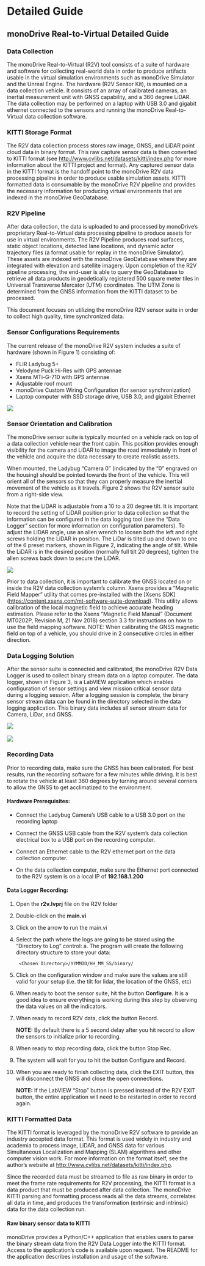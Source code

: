 # Detailed Guide

## monoDrive Real-to-Virtual Detailed Guide

### Data Collection
The monoDrive Real-to-Virtual (R2V) tool consists of a suite of hardware and 
software for collecting real-world data in order to produce artifacts usable in 
the virtual simulation environments such as monoDrive Simulator and the Unreal 
Engine. The hardware (R2V Sensor Kit), is mounted on a data collection vehicle. 
It consists of an array of calibrated cameras, an inertial measurement unit with 
GNSS capability, and a 360 degree LiDAR. The data collection may be performed 
on a laptop with USB 3.0 and gigabit ethernet connected to the sensors and 
running the monoDrive Real-to-Virtual data collection software.

### KITTI Storage Format 
The R2V data collection process stores raw image, GNSS, and LiDAR point cloud 
data in binary format. This raw capture sensor data is then converted to KITTI 
format (see http://www.cvlibs.net/datasets/kitti/index.php for more information 
about the KITTI project and format). Any captured sensor data in the KITTI 
format is the handoff point to the monoDrive R2V data processing pipeline in 
order to produce usable simulation assets. KITTI formatted data is consumable 
by the monoDrive R2V pipeline and provides the necessary information for 
producing virtual environments that are indexed in the monoDrive GeoDatabase. 

### R2V Pipeline
After data collection, the data is uploaded to and processed by monoDrive’s
proprietary Real-to-Virtual data processing pipeline to produce assets for use 
in virtual environments. The R2V Pipeline produces road surfaces, static 
object locations, detected lane locations, and dynamic actor trajectory files 
(a format usable for replay in the monoDrive Simulator).  These assets are 
indexed with the monoDrive GeoDatabase where they are integrated with elevation 
and satellite imagery. Upon completion of the R2V pipeline processing, the 
end-user is able to query the GeoDatabase to retrieve all data products in
geodetically registered 500 square meter tiles in Universal Transverse Mercator 
(UTM) coordinates. The UTM Zone is determined from the GNSS information from 
the KITTI dataset to be processed.

This document focuses on utilizing the monoDrive R2V sensor suite in order to 
collect high quality, time synchronized data. 

### Sensor Configurations Requirements
The current release of the monoDrive R2V system includes a suite of hardware 
(shown in Figure 1) consisting of:

* FLIR Ladybug 5+
* Velodyne Puck Hi-Res with GPS antennae 
* Xsens MTi-G-710 with GPS antennae 
* Adjustable roof mount
* monoDrive Custom Wiring Configuration (for sensor synchronization)
* Laptop computer with SSD storage drive, USB 3.0, and gigabit Ethernet

<div class="img_container">
    <img class='lg_img' src="../imgs/real_to_virtual_hardware_side_view.png"/>
</div>

### Sensor Orientation and Calibration

The monoDrive sensor suite is typically mounted on a vehicle rack on top of a 
data collection vehicle near the front cabin. This position provides enough 
visibility for the camera and LiDAR to image the road immediately in front of 
the vehicle and acquire the data necessary to create realistic assets.

When mounted, the Ladybug “Camera 0” (indicated by the “0” engraved on the 
housing) should be pointed towards the front of the vehicle. This will orient 
all of the sensors so that they can properly measure the inertial movement of 
the vehicle as it travels. Figure 2 shows the R2V sensor suite from a 
right-side view. 

Note that the LiDAR is adjustable from a 10 to a 20 degree tilt. It is 
important to record the setting of LiDAR position prior to data collection so 
that the information can be configured in the data logging tool (see the 
“Data Logger” section for more information on configuration parameters). To 
adjust the LiDAR angle, use an allen wrench to loosen both the left and right 
screws holding the LiDAR in position. The LiDar is tilted up and down to one of 
the 6 preset markers, shown in Figure 2, indicating the angle of tilt. While 
the LiDAR is in the desired position (normally full tilt 20 degrees), tighten 
the allen screws back down to secure the LiDAR.

<div class="img_container">
    <img class='lg_img' src="../imgs/real_to_virtual_hardware_close_up.png"/>
</div>

Prior to data collection, it is important to calibrate the GNSS located on or 
inside the R2V data collection system’s column. Xsens provides a “Magnetic 
Field Mapper” utility that comes pre-installed with the [Xsens SDK]
(https://content.xsens.com/mt-software-suite-download). This utility allows
calibration of the local magnetic field to achieve accurate heading estimation. 
Please refer to the Xsens “Magnetic Field Manual” (Document MT0202P, Revision 
M, 21 Nov 2018) section 3.3 for instructions on how to use the field mapping 
software. NOTE: When calibrating the GNSS magnetic field on top of a vehicle, 
you should drive in 2 consecutive circles in either direction.

### Data Logging Solution

After the sensor suite is connected and calibrated, the monoDrive R2V Data 
Logger is used to collect binary stream data on a laptop computer. The data 
logger, shown in Figure 3, is a LabVIEW application which enables configuration 
of sensor settings and view mission critical sensor data during a logging 
session. After a logging session is complete, the binary sensor stream data can 
be found in the directory selected in the data logging application. This binary 
data includes all sensor stream data for Camera, LiDar, and GNSS.

<div class="img_container">
    <img class='wide_img' src="../imgs/data_logger_main_tab.png"/>
</div>

<div>&nbsp;</div>

<div class="img_container">
    <img class='wide_img' src="../imgs/data_logger_config_tab.png"/>
</div>


### Recording Data
Prior to recording data, make sure the GNSS has been calibrated. For best 
results, run the recording software for a few minutes while driving. It is best 
to rotate the vehicle at least 360 degrees by turning around several corners to 
allow the GNSS to get acclimatized to the environment. 

#### Hardware Prerequisites:
* Connect the Ladybug Camera’s USB cable to a USB 3.0 port on the recording laptop

* Connect the GNSS USB cable from the R2V system’s data collection electrical box to a USB port on the recording computer.

* Connect an Ethernet cable to the R2V ethernet port on the data collection computer.

* On the data collection computer, make sure the Ethernet port connected to the R2V system is on a local IP of **192.168.1.200**

#### Data Logger Recording:
1. Open the **r2v.lvprj** file on the R2V folder

1. Double-click on the **main.vi**

1. Click on the arrow to run the main.vi

1. Select the path where the logs are going to be stored using the “Directory 
to Log” control: 
    a. The program will create the following directory structure to store your data:

        <Chosen Directory>/YYMMDD/HH_MM_SS/binary/

1. Click on the configuration window and make sure the values are still valid for your setup (i.e. the tilt for lidar, the location of the GNSS, etc) 

1. When ready to boot the sensor suite, hit the button **Configure**. It is a good idea to ensure everything is working during this step by observing the data values on all the indicators.

1. When ready to record R2V data, click the button Record.

    **NOTE:** By default there is a 5 second delay after you hit record to allow the sensors to initialize prior to recording.

1. When ready to stop recording data, click the button Stop Rec.

1. The system will wait for you to hit the button Configure and Record. 

1. When you are ready to finish collecting data, click the EXIT button, this will disconnect the GNSS and close the open connections.

    **NOTE:** If the LabVIEW “Stop” button is pressed instead of the R2V EXIT button, the entire application will need to be restarted in order to record again.

### KITTI Formatted Data
The KITTI format is leveraged by the monoDrive R2V software to provide an industry accepted data format. This format is used widely in industry and academia to process image, LiDAR, and GNSS data for various Simultaneous Localization and Mapping (SLAM) algorithms and other computer vision work. For more information on the format itself, see the author’s website at http://www.cvlibs.net/datasets/kitti/index.php.

Since the recorded data must be streamed to file as raw binary in order to meet the frame rate requirements for R2V processing, the KITTI format is a data product that must be produced after data collection. The monoDrive KITTI parsing and formatting process reads all the data streams, correlates all data in time, and produces the transformation (extrinsic and intrinsic) data for the data collection run. 

#### Raw binary sensor data to KITTI
monoDrive provides a Python/C++ application that enables users to parse the binary stream data from the R2V Data Logger into the KITTI format. Access to the application’s code is available upon request. The README for the application describes installation and usage of the software.
